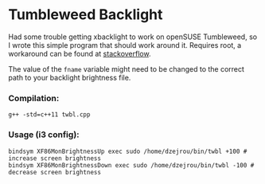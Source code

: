 # Tumbleweed Backlight

Had some trouble getting xbacklight to work on openSUSE Tumbleweed, so I wrote this
simple program that should work around it. Requires root, a workaround can be found
at [stackoverflow](https://unix.stackexchange.com/a/248495).

The value of the `fname` variable might need to be changed to the correct path
to your backlight brightness file.

### Compilation:

```
g++ -std=c++11 twbl.cpp
```

### Usage (i3 config):

```
bindsym XF86MonBrightnessUp exec sudo /home/dzejrou/bin/twbl +100 # increase screen brightness
bindsym XF86MonBrightnessDown exec sudo /home/dzejrou/bin/twbl -100 # decrease screen brightness
```
